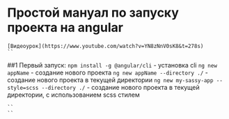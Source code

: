 # Простой мануал по запуску проекта на angular
    [Видеоурок](https://www.youtube.com/watch?v=YN8zNnV0sK8&t=278s)
    ``
##1 Первый запуск:
   `npm install -g @angular/cli` - установка cli
   `ng new appName` - создание нового проекта
   `ng new appName --directory ./` - создание нового проекта в текущей директории
   `ng new my-sassy-app --style=scss --directory ./` - создание нового проекта в текущей директории, 
   с использованием scss стилем
   
    ``
    `` 